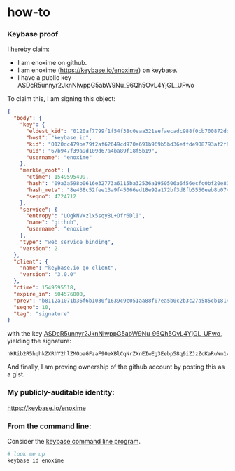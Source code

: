 # how-to
### Keybase proof

I hereby claim:

  * I am enoxime on github.
  * I am enoxime (https://keybase.io/enoxime) on keybase.
  * I have a public key ASDcR5unnyr2JknNlwppG5abW9Nu_96Qh5OvL4YjGL_UFwo

To claim this, I am signing this object:

```json
{
  "body": {
    "key": {
      "eldest_kid": "0120af7799f1f54f38c0eaa321eefaecadc988f0cb700872dd07eb7ac08f41740f380a",
      "host": "keybase.io",
      "kid": "0120dc479ba79f2af62649cd970a691b969b5bd36effde908793af2f862318bfd4170a",
      "uid": "67b947f39a9d109d67a4ba89f18f5b19",
      "username": "enoxime"
    },
    "merkle_root": {
      "ctime": 1549595499,
      "hash": "09a3a598b0616e32773a6115ba32536a1950506a6f56ecfc0bf20e839ce96e726ecd4699a96fb414f40c5120118a02d8b720c5e2c01b5da5ba7073e9a991f5b9",
      "hash_meta": "8e438c52fee13a9f45066ed18e92a172bf3d8fb5550eeb8b0749b82ca7c15cee",
      "seqno": 4724712
    },
    "service": {
      "entropy": "LOgkNVxzlx5sqy8L+Ofr6DlI",
      "name": "github",
      "username": "enoxime"
    },
    "type": "web_service_binding",
    "version": 2
  },
  "client": {
    "name": "keybase.io go client",
    "version": "3.0.0"
  },
  "ctime": 1549595518,
  "expire_in": 504576000,
  "prev": "b8112a1071b36f6b1030f1639c9c051aa88f07ea5b0c2b3c27a585cb1814e408",
  "seqno": 10,
  "tag": "signature"
}
```

with the key [ASDcR5unnyr2JknNlwppG5abW9Nu_96Qh5OvL4YjGL_UFwo](https://keybase.io/enoxime), yielding the signature:

```
hKRib2R5hqhkZXRhY2hlZMOpaGFzaF90eXBlCqNrZXnEIwEg3Eebp58q9iZJzZcKaRuWm1vTbv/ekIeTry+GIxi/1BcKp3BheWxvYWTESpcCCsQguBEqEHGzb2sQMPFjnJwFGqiPB+pbDCs8J6WFyxgU5AjEIN/U3PGSWp9J+UfzjHqNG+Y4ImyoqxmvCgDk1enHWzLOAgHCo3NpZ8RAW2mL6s3/BLt4iNm2Oh5N7phADFAb08aKixEPOWoMywyratOrrF9c907an5yJTkxfTwKrprG22ulTGukGEfHTBKhzaWdfdHlwZSCkaGFzaIKkdHlwZQildmFsdWXEIH12k65igykYFt6FPLTW1xy4k2Y3zMiIT5/dJ5sGEf+fo3RhZ80CAqd2ZXJzaW9uAQ==

```

And finally, I am proving ownership of the github account by posting this as a gist.

### My publicly-auditable identity:

https://keybase.io/enoxime

### From the command line:

Consider the [keybase command line program](https://keybase.io/download).

```bash
# look me up
keybase id enoxime
```
